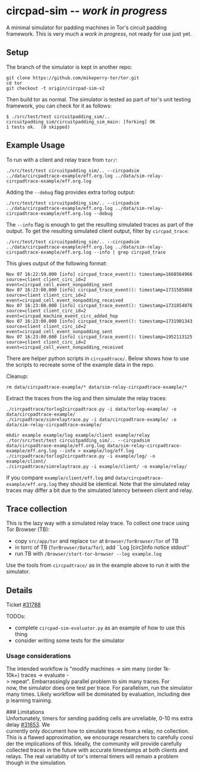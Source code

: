 # circpad-sim -- *work in progress*
A minimal simulator for padding machines in Tor's circuit padding framework.
This is very much a *work in progress*, not ready for use just yet. 

## Setup
The branch of the simulator is kept in another repo:

```
git clone https://github.com/mikeperry-tor/tor.git
cd tor
git checkout -t origin/circpad-sim-v2
```

Then build tor as normal. The simulator is tested as part of tor's unit testing
framework, you can check for it as follows:

```
$ ./src/test/test circuitpadding_sim/.. 
circuitpadding_sim/circuitpadding_sim_main: [forking] OK
1 tests ok.  (0 skipped)
```

## Example Usage
To run with a client and relay trace from `tor/`:

```
./src/test/test circuitpadding_sim/.. --circpadsim ../data/circpadtrace-example/eff.org.log ../data/sim-relay-circpadtrace-example/eff.org.log
```

Adding the `--debug` flag provides extra torlog output:

```
./src/test/test circuitpadding_sim/.. --circpadsim ../data/circpadtrace-example/eff.org.log ../data/sim-relay-circpadtrace-example/eff.org.log --debug
```

The `--info` flag is enough to get the resulting simulated traces as part of the
output. To get the resulting simulated client output, filter by `circpad_trace`:

```
./src/test/test circuitpadding_sim/.. --circpadsim ../data/circpadtrace-example/eff.org.log ../data/sim-relay-circpadtrace-example/eff.org.log --info | grep circpad_trace
```

This gives output of the following format:

```
Nov 07 16:22:59.000 [info] circpad_trace_event(): timestamp=1668564966 source=client client_circ_id=2 event=circpad_cell_event_nonpadding_sent
Nov 07 16:23:00.000 [info] circpad_trace_event(): timestamp=1731585868 source=client client_circ_id=2 event=circpad_cell_event_nonpadding_received
Nov 07 16:23:00.000 [info] circpad_trace_event(): timestamp=1731854076 source=client client_circ_id=2 event=circpad_machine_event_circ_added_hop
Nov 07 16:23:00.000 [info] circpad_trace_event(): timestamp=1731901343 source=client client_circ_id=2 event=circpad_cell_event_nonpadding_sent
Nov 07 16:23:00.000 [info] circpad_trace_event(): timestamp=1952113125 source=client client_circ_id=2 event=circpad_cell_event_nonpadding_received
```

There are helper python scripts in `circpadtrace/`. Below shows how to use the
scripts to recreate some of the example data in the repo.

Cleanup:
```
rm data/circpadtrace-example/* data/sim-relay-circpadtrace-example/*
```

Extract the traces from the log and then simulate the relay traces:
```
./circpadtrace/torlog2circpadtrace.py -i data/torlog-example/ -o data/circpadtrace-example/
./circpadtrace/simrelaytrace.py -i data/circpadtrace-example/ -o data/sim-relay-circpadtrace-example/
```

```
mkdir example example/log example/client example/relay
./tor/src/test/test circuitpadding_sim/.. --circpadsim data/circpadtrace-example/eff.org.log data/sim-relay-circpadtrace-example/eff.org.log --info > example/log/eff.log
./circpadtrace/torlog2circpadtrace.py -i example/log/ -o example/client/
./circpadtrace/simrelaytrace.py -i example/client/ -o example/relay/
```

If you compare `example/client/eff.log` and
`data/circpadtrace-example/eff.org.log` they should be identical. Note that the
simulated relay traces may differ a bit due to the simulated latency between
client and relay.

## Trace collection
This is the lazy way with a simulated relay trace. To collect one trace using
Tor Browser (TB):
- copy `src/app/tor` and replace `tor` at `Browser/TorBrowser/Tor` of TB
- in torrc of TB (`TorBrowser/Data/Tor`), add ``Log [circ]info notice stdout''
- run TB with `/Browser/start-tor-browser --log example.log` 

Use the tools from `circpadtrace/` as in the example above to run it with the
simulator.

## Details
Ticket [#31788](https://trac.torproject.org/projects/tor/ticket/31788)

TODOs:
- complete `circpad-sim-evaluator.py` as an example of how to use this thing
- consider writing some tests for the simulator

### Usage considerations
The intended workflow is "modify machines -> sim many (order 1k-10k+) traces ->
evaluate -> repeat". Embarrassingly parallel problem to sim many traces. For
now, the simulator does one test per trace. For parallelism, run the simulator
many times. Likely workflow will be dominated by evaluation, including deep
learning training.

### Limitations
Unfortunately, timers for sending padding cells are unreliable, 0-10 ms extra
delay [#31653](https://trac.torproject.org/projects/tor/ticket/31653). We
currently only document how to simulate traces from a relay, no collection.
This is a flawed approximation, we encourage researchers to carefully consider
the implications of this. Ideally, the community will provide carefully
collected traces in the future with accurate timestamps at both clients and
relays. The real variability of tor's internal timers will remain a problem
though in the simulation.
